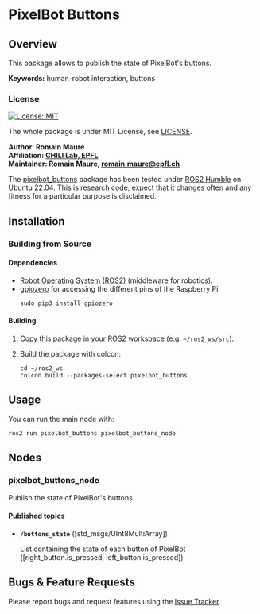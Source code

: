 # PixelBot Buttons

## Overview

This package allows to publish the state of PixelBot's buttons. 

**Keywords:** human-robot interaction, buttons

### License

[![License: MIT](https://img.shields.io/badge/License-MIT-yellow.svg)](https://opensource.org/licenses/MIT)

The whole package is under MIT License, see [LICENSE](https://github.com/RomainMaure/PixelBot/blob/main/LICENSE).

**Author: Romain Maure<br />
Affiliation: [CHILI Lab, EPFL](https://www.epfl.ch/labs/chili/)<br />
Maintainer: Romain Maure, romain.maure@epfl.ch**

The [pixelbot_buttons](https://github.com/RomainMaure/PixelBot/tree/main/src/pixelbot_buttons) package has been tested under [ROS2 Humble](https://docs.ros.org/en/humble/index.html) on Ubuntu 22.04.
This is research code, expect that it changes often and any fitness for a particular purpose is disclaimed.

## Installation

### Building from Source

#### Dependencies

- [Robot Operating System (ROS2)](https://docs.ros.org/en/humble/index.html) (middleware for robotics).
- [gpiozero](https://pypi.org/project/gpiozero/) for accessing the different pins of the Raspberry Pi.
    ```
	sudo pip3 install gpiozero
    ```

#### Building

1) Copy this package in your ROS2 workspace (e.g. `~/ros2_ws/src`).

2) Build the package with colcon:
    ```
    cd ~/ros2_ws
    colcon build --packages-select pixelbot_buttons
    ```

## Usage

You can run the main node with:
```
ros2 run pixelbot_buttons pixelbot_buttons_node
```

## Nodes

### pixelbot_buttons_node

Publish the state of PixelBot's buttons.

#### Published topics

* **`/buttons_state`** ([std_msgs/UInt8MultiArray])

	List containing the state of each button of PixelBot ([right_button.is_pressed, left_button.is_pressed])


## Bugs & Feature Requests

Please report bugs and request features using the [Issue Tracker](https://github.com/RomainMaure/PixelBot/issues).
